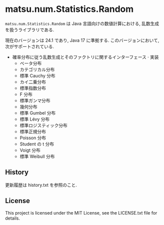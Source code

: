 # matsu.num.Statistics.Random
`matsu.num.Statistics.Random` は Java 言語向けの数値計算における, 
乱数生成を扱うライブラリである.

現在のバージョンは 24.1 であり, Java 17 に準拠する.
このバージョンにおいて, 次がサポートされている.

- 確率分布に従う乱数生成とそのファクトリに関するインターフェース &middot; 実装
    - ベータ分布
    - カテゴリカル分布
    - 標準 Cauchy 分布
    - カイ二乗分布
    - 標準指数分布
    - F 分布
    - 標準ガンマ分布
    - 幾何分布
    - 標準 Gumbel 分布
    - 標準 L&eacute;vy 分布
    - 標準ロジスティック分布
    - 標準正規分布
    - Poisson 分布
    - Student の t 分布
    - Voigt 分布
    - 標準 Weibull 分布

## History
更新履歴は history.txt を参照のこと.

## License

This project is licensed under the MIT License, see the LICENSE.txt file for details.
